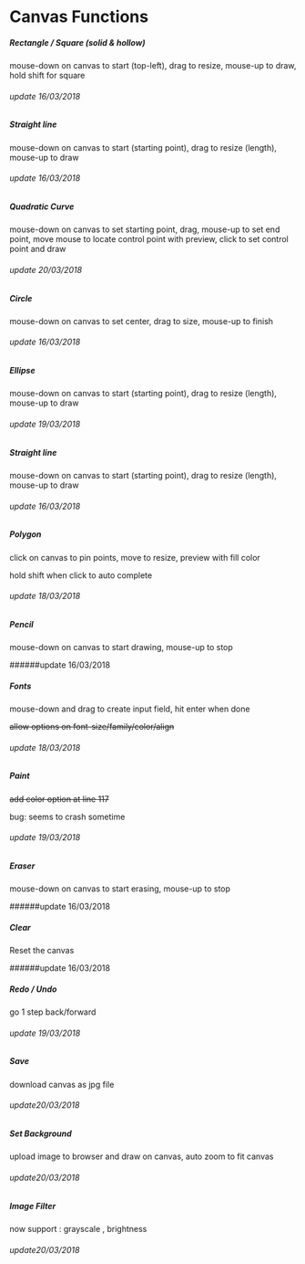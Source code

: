 # Canvas Functions

##### Rectangle / Square (solid & hollow)

mouse-down on canvas to start (top-left), drag to resize, mouse-up to draw, hold shift for square

###### update 16/03/2018



##### Straight line

mouse-down on canvas to start (starting point), drag to resize (length), mouse-up to draw

###### update 16/03/2018



##### Quadratic Curve

mouse-down on canvas to set starting point, drag, mouse-up to set end point, move mouse to locate control point with preview, click to set control point and draw

###### update 20/03/2018



##### Circle

mouse-down on canvas to set center, drag to size, mouse-up to finish

###### update 16/03/2018



##### Ellipse

mouse-down on canvas to start  (starting point), drag to resize (length), mouse-up to draw

###### update 19/03/2018



##### Straight line

mouse-down on canvas to start (starting point), drag to resize (length), mouse-up to draw

###### update 16/03/2018



##### Polygon

click on canvas to pin points, move to resize, preview with fill color

hold shift when click to auto complete

###### update 18/03/2018



##### Pencil

mouse-down on canvas to start drawing, mouse-up to stop

######update 16/03/2018



##### Fonts

mouse-down and drag to create input field, hit enter when done

~~allow options on font-size/family/color/align~~

###### update 18/03/2018



##### Paint

~~add color option at line 117~~

bug: seems to crash sometime 

###### update 19/03/2018



##### Eraser

mouse-down on canvas to start erasing, mouse-up to stop

######update 16/03/2018



##### Clear

Reset the canvas

######update 16/03/2018



##### Redo / Undo

go 1 step back/forward

###### update 19/03/2018



##### Save

download canvas as jpg file

###### update20/03/2018



##### Set Background

upload image to browser and draw on canvas, auto zoom to fit canvas

###### update20/03/2018



##### Image Filter

now support : grayscale , brightness

###### update20/03/2018







